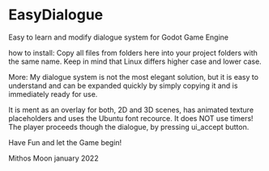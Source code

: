 # EasyDialogue
Easy to learn and modify dialogue system for Godot Game Engine

how to install:
Copy all files from folders here into your project folders with the same name.
Keep in mind that Linux differs higher case and lower case.

More:
My dialogue system is not the most elegant solution, but it is easy to understand and can be expanded quickly by simply copying it and is immediately ready for use.

It is ment as an overlay for both, 2D and 3D scenes, has animated texture placeholders and uses the Ubuntu font recource.
It does NOT use timers! The player proceeds though the dialogue, by pressing ui_accept button.

Have Fun and let the Game begin!

Mithos Moon january 2022

